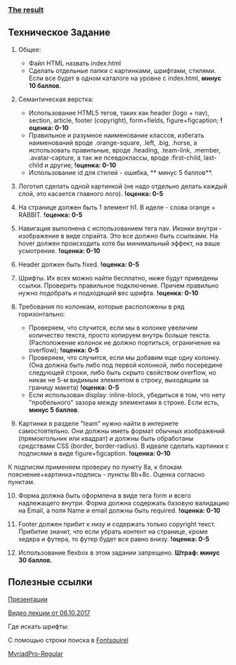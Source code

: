### [The result](https://yoshirolas.github.io/orange-rabbit/)

## Техническое Задание

1. Общее:
	 - Файл HTML назвать index.html
	 - Сделать отдельные папки с картинками, шрифтами, стилями. Если все будет в одном каталоге на уровне с index.html, **минус 10 баллов**.

2. Семантическая верстка:
	 - Использование HTML5 тегов, таких как header (logo + nav), section, article, footer (copyright), form+fields, figure+figcaption;
	 **!оценка: 0-10**
	 - Правильное и разумное наименование классов, избегать наименований вроде .orange-square, .left, .big, .horse, а использовать правильные, вроде .heading, .team-link, .member, .avatar-capture, а так же псевдоклассы, вроде :first-child, last-child и другие;
	 **!оценка: 0-10**
	 - Использование id для стилей - ошибка, ** минус 5 баллов**.

3. Логотип сделать одной картинкой (не надо отдельно делать каждый слой, это касается главного лого).
**!оценка: 0-5**

4. На странице должен быть 1 элемент h1. В иделе - слова orange + RABBIT.
**!оценка: 0-5**

5. Навигация выполнена с использованием тега nav. Иконки внутри - изображение в виде спрайта. Это все должно быть ссылками. На hover должен происходить хотя бы минимальный эффект, на ваше усмотрение.
**!оценка: 0-10**

6. Header должен быть fixed.
**!оценка: 0-5**

7. Шрифты. Их всех можно найти бесплатно, ниже будут приведены ссылки. Проверить правильное подключение. Причем правильно нужно подобрать и подходящий вес шрифта.
**!оценка: 0-10**

8. Требования по колонкам, которые расположены в ряд горизонтально:
	 - Проверяем, что случится, если мы в колонке увеличим количество текста, просто копируем внутрь больше текста. (Расположение колонок не должно портиться, ограничение на overflow);
	**!оценка: 0-5**
	 - Проверяем, что случится, если мы добавим еще одну колонку. (Она должна быть либо под первой колонкой, либо посередине следующей строки, либо быть скрыто свойством overflow, но никак не 5-м видимым элементом в строку, выходящим за границу макета)
	**!оценка: 0-5**
	 - Если использован display: inline-block, убедиться в том, что нету "пробельного" зазора между элементами в строке. Если есть, **минус 5 баллов**.
   
9. Картинки в разделе "team" нужно найти в интернете самостоятельно. Они должны иметь формат обычных изображений (прямокгольник или квадрат) и должны быть обработаны средствами CSS (border, border-radius). В идеале сделать картинки с подписями в виде figure+figcaption.
**!оценка: 0-10**

К подписям применяем проверку по пункту 8a, к блокам пояснение+картинка+подпись - пункты 8b+8c. Оценка согласно пунктам.

10. Форма должна быть оформлена в виде тега form и всего надлежащего внутри. Форма должна содержать базовую валидацию на Email, а поля Name и email должны быть required.
**!оценка: 0-10**

11. Footer должен прибит к низу и содержать только copyright текст. Прибитие значит, что если убрать контент на странице, кроме хедера и футера, то футер будет все равно внизу.
**!оценка: 0-5**

12. Использование flexbox в этом задании запрещено. **Штраф: минус 30 баллов.**

## Полезные ссылки

[Презентации](https://github.com/rolling-scopes/front-end-course/wiki/Position.-Floats.-Semantics.-CSS3)


[Видео лекции от 06.10.2017](https://youtu.be/gYYWe7vlEQk)

Где искать шрифты:

С помощью строки поиска в [Fontsquirel](https://www.fontsquirrel.com/)

[MyriadPro-Regular](http://www.fontpalace.com/font-download/MyriadPro-Regular/)